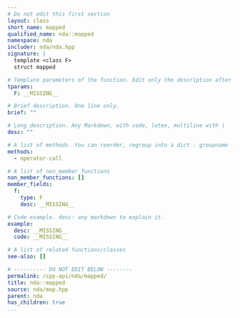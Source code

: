 ```yaml
---
# Do not edit this first section
layout: class
short_name: mapped
qualified_name: nda::mapped
namespace: nda
includer: nda/nda.hpp
signature: |
  template <class F>
  struct mapped

# Template parameters of the function. Edit only the description after the :
tparams:
  F: __MISSING__

# Brief description. One line only.
brief: ""

# Long description. Any Markdown, with code, latex, multiline with |
desc: ""

# A list of methods. You can reorder, regroup into a dict : groupname -> list
methods:
  - operator-call

# A list of non_member_functions
non_member_functions: []
member_fields:
  f:
    type: F
    desc: __MISSING__

# Code example. desc: any markdown to explain it.
example:
  desc: __MISSING__
  code: __MISSING__

# A list of related functions/classes
see-also: []

# ---------- DO NOT EDIT BELOW --------
permalink: /cpp-api/nda/mapped/
title: nda::mapped
source: nda/map.hpp
parent: nda
has_children: true
...
```


